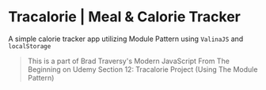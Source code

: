 # Tracalorie | Meal & Calorie Tracker

A simple calorie tracker app utilizing Module Pattern using `ValinaJS` and `localStorage`
> This is a part of Brad Traversy's Modern JavaScript From The Beginning on Udemy Section 12: Tracalorie Project (Using The Module Pattern)